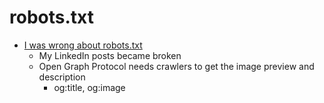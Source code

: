 robots.txt
==========

* [I was wrong about robots.txt](https://evgeniipendragon.com/posts/i-was-wrong-about-robots-txt/)
    * My LinkedIn posts became broken
    * Open Graph Protocol needs crawlers to get the image preview and description
        * og:title, og:image

